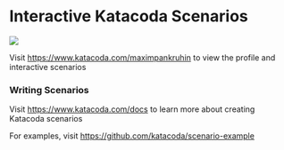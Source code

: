 # Interactive Katacoda Scenarios

[![](http://shields.katacoda.com/katacoda/maximpankruhin/count.svg)](https://www.katacoda.com/maximpankruhin "Get your profile on Katacoda.com")

Visit https://www.katacoda.com/maximpankruhin to view the profile and interactive scenarios

### Writing Scenarios
Visit https://www.katacoda.com/docs to learn more about creating Katacoda scenarios

For examples, visit https://github.com/katacoda/scenario-example
